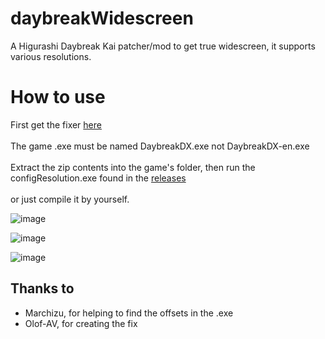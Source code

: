 # daybreakWidescreen
A Higurashi Daybreak Kai patcher/mod to get true widescreen, it supports various resolutions.

# How to use
First get the fixer [here](https://github.com/Olof-AV/DaybreakFix/releases/download/1.0/DaybreakFix_1_0.zip) <br/><br/>
The game .exe must be named DaybreakDX.exe not DaybreakDX-en.exe<br/><br/>
Extract the zip contents into the game's folder, then run the configResolution.exe found in the [releases](https://github.com/Vmarcelo49/daybreakWidescreen/releases) <br/><br/>
or just compile it by yourself.

![image](https://github.com/user-attachments/assets/81a05b55-d079-4a01-9f7e-31c894ae91b2)

![image](https://github.com/user-attachments/assets/da1af8fb-5cc9-4061-9467-dcc02a280de1)

![image](https://github.com/user-attachments/assets/7b33b3fa-2baf-4e21-a6a0-11453f68f40e)







## Thanks to
- Marchizu, for helping to find the offsets in the .exe
- Olof-AV, for creating the fix
